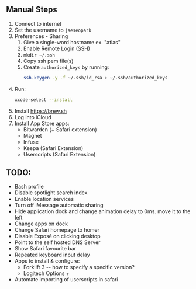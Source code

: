 ## Manual Steps

1. Connect to internet
1. Set the username to `jaeseopark`
1. Preferences - Sharing
    1. Give a single-word hostname ex. "atlas"
    1. Enable Remote Login (SSH)
    1. `mkdir ~/.ssh`
    1. Copy ssh pem file(s)
    1. Create `authorized_keys` by running:
        ```bash
        ssh-keygen -y -f ~/.ssh/id_rsa > ~/.ssh/authorized_keys
        ```
1. Run:
    ```bash
    xcode-select --install
    ```
1. Install https://brew.sh
1. Log into iCloud
1. Install App Store apps:
    * Bitwarden (+ Safari extension)
    * Magnet
    * Infuse
    * Keepa (Safari Extension)
    * Userscripts (Safari Extension)

## TODO:

* Bash profile
* Disable spotlight search index
* Enable location services
* Turn off iMessage automatic sharing
* Hide application dock and change animation delay to 0ms. move it to the left
* Change apps on dock
* Change Safari homepage to homer
* Disable Exposé on clicking desktop
* Point to the self hosted DNS Server
* Show Safari favourite bar
* Repeated keyboard input delay
* Apps to install & configure:
    * Forklift 3 -- how to specify a specific version?
    * Logitech Options +
* Automate importing of userscripts in safari
